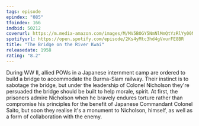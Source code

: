 ```yaml
---
tags: episode
epindex: "085"
tfoindex: 166
imdbid: 50212
coverurl: https://m.media-amazon.com/images/M/MV5BOGY5NmNlMmQtYzRlYy00NGQ5LWFkYjYtNzExZmQyMTg0ZDA0XkEyXkFqcGdeQXVyNDIzMzcwNjc@._V1_SX202_CR0,0,202,300_.jpg
spotifyurl: https://open.spotify.com/episode/2Ks4yMtc3hd4gVxurFE8BR
title: "The Bridge on the River Kwai"
releasedate: 1958
rating: "8.2"
---
```


During WW II, allied POWs in a Japanese internment camp are ordered to build a bridge to accommodate the Burma-Siam railway. Their instinct is to sabotage the bridge, but under the leadership of Colonel Nicholson they're persuaded the bridge should be built to help morale, spirit. At first, the prisoners admire Nicholson when he bravely endures torture rather than compromise his principles for the benefit of Japanese Commandant Colonel Saito, but soon they realise it's a monument to Nicholson, himself, as well as a form of collaboration with the enemy.